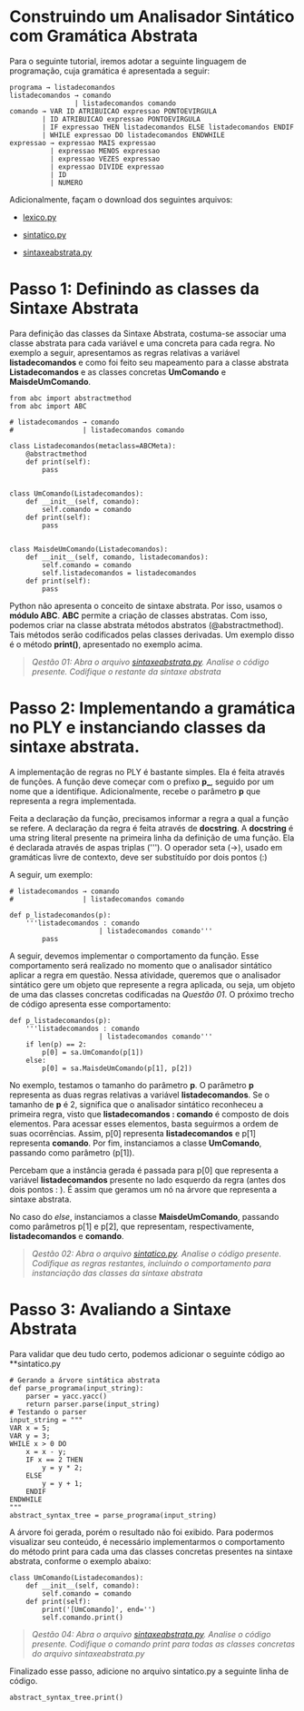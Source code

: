 # Construindo um Analisador Sintático com Gramática Abstrata

Para o seguinte tutorial, iremos adotar a seguinte linguagem de programação, cuja gramática é apresentada a seguir:

```
programa → listadecomandos
listadecomandos → comando
                | listadecomandos comando
comando → VAR ID ATRIBUICAO expressao PONTOEVIRGULA
        | ID ATRIBUICAO expressao PONTOEVIRGULA
        | IF expressao THEN listadecomandos ELSE listadecomandos ENDIF
        | WHILE expressao DO listadecomandos ENDWHILE
expressao → expressao MAIS expressao
          | expressao MENOS expressao
          | expressao VEZES expressao
          | expressao DIVIDE expressao
          | ID
          | NUMERO
```

Adicionalmente, façam o download dos seguintes arquivos:

- [lexico.py](https://github.com/andreluisms/alumesi-tutoriais/blob/main/lft/2022.2/Tutoriais/Sintaxe%20Abstrata/lexico.py)

- [sintatico.py](https://github.com/andreluisms/alumesi-tutoriais/blob/main/lft/2022.2/Tutoriais/Sintaxe%20Abstrata/sintatico.py)

- [sintaxeabstrata.py](https://github.com/andreluisms/alumesi-tutoriais/blob/main/lft/2022.2/Tutoriais/Sintaxe%20Abstrata/sintaxeabstrata.py)

# Passo 1: Definindo as classes da Sintaxe Abstrata
Para definição das classes da Sintaxe Abstrata, costuma-se associar uma classe abstrata para cada variável e uma concreta para cada regra. No exemplo a seguir, apresentamos as regras relativas a variável **listadecomandos** e como foi feito seu mapeamento para a classe abstrata **Listadecomandos** e as classes concretas **UmComando** e **MaisdeUmComando**.


```
from abc import abstractmethod
from abc import ABC

# listadecomandos → comando
#                 | listadecomandos comando

class Listadecomandos(metaclass=ABCMeta):
    @abstractmethod
    def print(self):
        pass


class UmComando(Listadecomandos):
    def __init__(self, comando):
        self.comando = comando
    def print(self):
        pass


class MaisdeUmComando(Listadecomandos):
    def __init__(self, comando, listadecomandos):
        self.comando = comando
        self.listadecomandos = listadecomandos
    def print(self):
        pass
```

Python não apresenta o conceito de sintaxe abstrata. Por isso, usamos o **módulo ABC**. **ABC** permite a criação de classes abstratas. Com isso, podemos criar na classe abstrata métodos abstratos (@abstractmethod). Tais métodos serão codificados pelas classes derivadas. Um exemplo disso é o método **print()**, apresentado no exemplo acima. 


> *Qestão 01: Abra o arquivo [sintaxeabstrata.py](https://github.com/andreluisms/alumesi-tutoriais/blob/main/lft/2022.2/Tutoriais/Sintaxe%20Abstrata/sintaxeabstrata.py). Analise o código presente. Codifique o restante da sintaxe abstrata* 



# Passo 2: Implementando a gramática no PLY e instanciando classes da sintaxe abstrata.

A implementação de regras no PLY é bastante simples. Ela é feita através de funções. A função deve começar com o prefixo **p_**, seguido por um nome que a identifique. Adicionalmente, recebe o parâmetro **p** que representa a regra implementada. 

Feita a declaração da função, precisamos informar a regra a qual a função se refere. A declaração da regra é feita através de **docstring**. A **docstring** é uma string literal presente na primeira linha da definição de uma função. Ela é declarada através de aspas triplas ('''). O operador seta (→), usado em gramáticas livre de contexto, deve ser substituído por dois pontos (:)

A seguir, um exemplo:

```
# listadecomandos → comando
#                 | listadecomandos comando

def p_listadecomandos(p):
    '''listadecomandos : comando
                      | listadecomandos comando'''
        pass
```


A seguir, devemos implementar o comportamento da função. Esse comportamento será realizado no momento que o analisador sintático aplicar a regra em questão. Nessa atividade, queremos que o analisador sintático gere um objeto que represente a regra aplicada, ou seja, um objeto de uma das classes concretas codificadas na *Questão 01*. O próximo trecho de código apresenta esse comportamento:


```
def p_listadecomandos(p):
    '''listadecomandos : comando
                      | listadecomandos comando'''
    if len(p) == 2:
        p[0] = sa.UmComando(p[1])
    else:
        p[0] = sa.MaisdeUmComando(p[1], p[2])
```

No exemplo, testamos o tamanho do parâmetro **p**. O parâmetro **p** representa as duas regras relativas a variável **listadecomandos**. Se o tamanho de **p** é 2, significa que o analisador sintático reconheceu a primeira regra, visto que **listadecomandos : comando** é composto de dois elementos. Para acessar esses elementos, basta seguirmos a ordem de suas ocorrências. Assim, p[0] representa **listadecomandos** e p[1] representa **comando**. Por fim, instanciamos a classe **UmComando**, passando como parâmetro (p[1]). 

Percebam que a instância gerada é passada para p[0] que representa a variável **listadecomandos** presente no lado esquerdo da regra (antes dos dois pontos : ). É assim que geramos um nó na árvore que representa a sintaxe abstrata.

No caso do *else*, instanciamos a classe **MaisdeUmComando**, passando como parâmetros p[1] e p[2], que representam, respectivamente, **listadecomandos** e **comando**. 

> *Qestão 02: Abra o arquivo [sintatico.py](https://github.com/andreluisms/alumesi-tutoriais/blob/main/lft/2022.2/Tutoriais/Sintaxe%20Abstrata/sintatico.py). Analise o código presente. Codifique as regras restantes, incluindo o comportamento para instanciação das classes da sintaxe abstrata* 



# Passo 3: Avaliando a Sintaxe Abstrata

Para validar que deu tudo certo, podemos adicionar o seguinte código ao **sintatico.py

```
# Gerando a árvore sintática abstrata
def parse_programa(input_string):
    parser = yacc.yacc()
    return parser.parse(input_string)
# Testando o parser
input_string = """
VAR x = 5;
VAR y = 3;
WHILE x > 0 DO
    x = x - y;
    IF x == 2 THEN
        y = y * 2;
    ELSE
        y = y + 1;
    ENDIF
ENDWHILE
"""
abstract_syntax_tree = parse_programa(input_string)
```

A árvore foi gerada, porém o resultado não foi exibido. Para podermos visualizar seu conteúdo, é necessário implementarmos o comportamento do método print para cada uma das classes concretas presentes na sintaxe abstrata, conforme o exemplo abaixo:


```
class UmComando(Listadecomandos):
    def __init__(self, comando):
        self.comando = comando
    def print(self):
        print('[UmComando]', end='')
        self.comando.print()
```


> *Qestão 04: Abra o arquivo [sintaxeabstrata.py](https://github.com/andreluisms/alumesi-tutoriais/blob/main/lft/2022.2/Tutoriais/Sintaxe%20Abstrata/sintaxeabstrata.py). Analise o código presente. Codifique o comando print para todas as classes concretas do arquivo sintaxeabstrata.py* 

Finalizado esse passo, adicione no arquivo sintatico.py a seguinte linha de código.

```
abstract_syntax_tree.print()
```